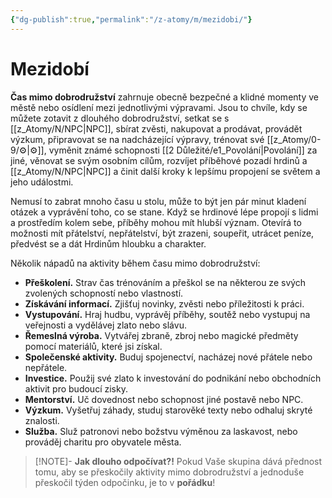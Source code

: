 ```yaml
---
{"dg-publish":true,"permalink":"/z-atomy/m/mezidobi/"}
---
```


# Mezidobí
**Čas mimo dobrodružství** zahrnuje obecně bezpečné a klidné momenty ve městě nebo osídlení mezi jednotlivými výpravami. Jsou to chvíle, kdy se můžete zotavit z dlouhého dobrodružství, setkat se s [[z_Atomy/N/NPC\|NPC]], sbírat zvěsti, nakupovat a prodávat, provádět výzkum, připravovat se na nadcházející výpravy, trénovat své [[z_Atomy/0-9/⚙️\|⚙️]], vyměnit známé schopnosti [[2 Důležité/e1_Povolání\|Povolání]] za jiné, věnovat se svým osobním cílům, rozvíjet příběhové pozadí hrdinů a [[z_Atomy/N/NPC\|NPC]] a činit další kroky k lepšímu propojení se světem a jeho událostmi.

Nemusí to zabrat mnoho času u stolu, může to být jen pár minut kladení otázek a vyprávění toho, co se stane. Když se hrdinové lépe propojí s lidmi a prostředím kolem sebe, příběhy mohou mít hlubší význam. Otevírá to možnosti mít přátelství, nepřátelství, být zrazeni, soupeřit, utrácet peníze, předvést se a dát Hrdinům hloubku a charakter.

Několik nápadů na aktivity během času mimo dobrodružství:
- **Přeškolení.** Strav čas trénováním a přeškol se na některou ze svých zvolených schopností nebo vlastností.
- **Získávání informací.** Zjišťuj novinky, zvěsti nebo příležitosti k práci.
- **Vystupování.** Hraj hudbu, vyprávěj příběhy, soutěž nebo vystupuj na veřejnosti a vydělávej zlato nebo slávu.
- **Řemeslná výroba.** Vytvářej zbraně, zbroj nebo magické předměty pomocí materiálů, které jsi získal.
- **Společenské aktivity.** Buduj spojenectví, nacházej nové přátele nebo nepřátele.
- **Investice.** Použij své zlato k investování do podnikání nebo obchodních aktivit pro budoucí zisky.
- **Mentorství.** Uč dovednost nebo schopnost jiné postavě nebo NPC.
- **Výzkum.** Vyšetřuj záhady, studuj starověké texty nebo odhaluj skryté znalosti.
- **Služba.** Služ patronovi nebo božstvu výměnou za laskavost, nebo prováděj charitu pro obyvatele města.

> [!NOTE]- **Jak dlouho odpočívat?!** 
> Pokud Vaše skupina dává přednost tomu, aby se přeskočily aktivity mimo dobrodružství a jednoduše přeskočil týden odpočinku, je to v **pořádku**!